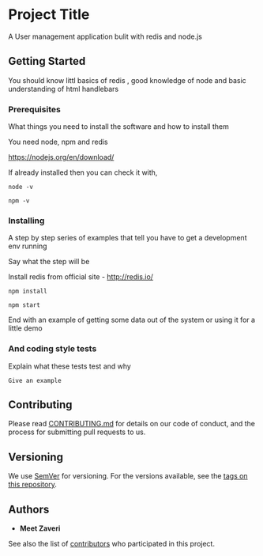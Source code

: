 # Project Title

A User management application bulit with redis and node.js

## Getting Started

You should know littl basics of redis , good knowledge of node and basic understanding of html handlebars

### Prerequisites

What things you need to install the software and how to install them

You need node, npm and redis

https://nodejs.org/en/download/

If already installed then you can check it with,

```
node -v
```


```
npm -v
```

### Installing

A step by step series of examples that tell you have to get a development env running

Say what the step will be

Install redis from official site - http://redis.io/


```
npm install
```


```
npm start
```

End with an example of getting some data out of the system or using it for a little demo

### And coding style tests

Explain what these tests test and why

```
Give an example
```


## Contributing

Please read [CONTRIBUTING.md](https://gist.github.com/PurpleBooth/b24679402957c63ec426) for details on our code of conduct, and the process for submitting pull requests to us.

## Versioning

We use [SemVer](http://semver.org/) for versioning. For the versions available, see the [tags on this repository](https://github.com/your/project/tags). 

## Authors

* **Meet Zaveri**  

See also the list of [contributors](https://github.com/your/project/contributors) who participated in this project.

